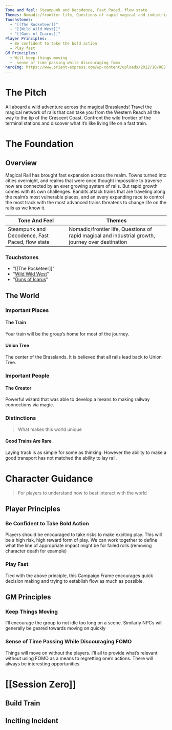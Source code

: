 ```yaml
---
Tone and feel: Steampunk and Decodence, Fast Paced, flow state
Themes: Nomadic/frontier life, Questions of rapid magical and industrial growth, journey over destination
Touchstones:
  - "[[The Rocketeer]]"
  - "[[Wild Wild West]]"
  - "[[Guns of Icarus]]"
Player Principles:
  - Be confident to take the bold action
  - Play fast
GM Principles:
  - Will keep things moving
  -  sense of time passing while discouraging fomo
heroImg: https://www.orient-express.com/wp-content/uploads/2022/10/RESTAURANT_Salle-reduite.jpg
---
```

# The Pitch
All aboard a wild adventure across the magical Brasslands! Travel the magical network of rails that can take you from the Western Reach all the way to the tip of the Crescent Coast. Confront the wild frontier of the terminal stations and discover what it’s like living life on a fast train.  

# The Foundation

## Overview
Magical Rail has brought fast expansion across the realm. Towns turned into cities overnight, and realms that were once thought impossible to traverse now are connected by an ever growing system of rails. But rapid growth comes with its own challenges. Bandits attack trains that are traveling along the realm’s most vulnerable places, and an every expanding race to control the most track with the most advanced trains threatens to change life on the rails as we know it. 

| Tone And Feel                                   | Themes                                                                                            |
| ----------------------------------------------- | ------------------------------------------------------------------------------------------------- |
| Steampunk and Decodence, Fast Paced, flow state | Nomadic/frontier life, Questions of rapid magical and industrial growth, journey over destination |

### Touchstones
  - "[[The Rocketeer]]"
  - "[Wild Wild West](https://www.imdb.com/title/tt0120891/)"
  - "[Guns of Icarus](https://en.wikipedia.org/wiki/Guns_of_Icarus_Online)"

## The World

### Important Places
#### The Train
Your train will be the group’s home for most of the journey. 
#### Union Tree
The center of the Brasslands. It is believed that all rails lead back to Union Tree. 

### Important People

#### The Creator
Powerful wizard that was able to develop a means to making railway connections via magic. 

### Distinctions
> What makes this world unique
#### Good Trains Are Rare
Laying track is as simple for some as thinking. However the ability to make a good transport has not matched the ability to lay rail. 

# Character Guidance 
> For players to understand how to best interact with the world
## Player Principles 
### Be Confident to Take Bold Action
Players should be encouraged to take risks to make exciting play. This will be a high risk, high reward form of play. We can work together to define what the line of appropriate impact might be for failed rolls (removing character death for example)

### Play Fast
Tied with the above principle, this Campaign Frame encourages quick decision making and trying to establish flow as much as possible. 
## GM Principles 
### Keep Things Moving
I’ll encourage the group to not idle too long on a scene. Similarly NPCs will generally be geared towards moving on quickly

### Sense of Time Passing While Discouraging FOMO
Things will move on without the players. I’ll ail to provide what’s relevant without using FOMO as a means to regretting one’s actions. There will always be interesting opportunities.

# [[Session Zero]]

## Build Train

## Inciting Incident